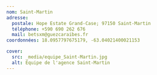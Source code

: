 ```yaml
---
nom: Saint-Martin
adresse:
  postale: Hope Estate Grand-Case; 97150 Saint-Martin
  téléphone: +590 690 262 676
  mail: betsxm@guezcaraibes.fr
coordonnées: 18.0957797675179, -63.04021400021153

cover:
  src: _media/equipe_Saint-Martin.jpg
  alt: Équipe de l'agence Saint-Martin
---
```

